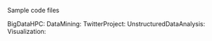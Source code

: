 Sample code files

BigDataHPC:
DataMining:
TwitterProject:
UnstructuredDataAnalysis:
Visualization:

